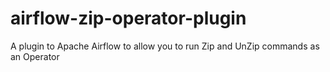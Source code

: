 # airflow-zip-operator-plugin
A plugin to Apache Airflow to allow you to run Zip and UnZip commands as an Operator
